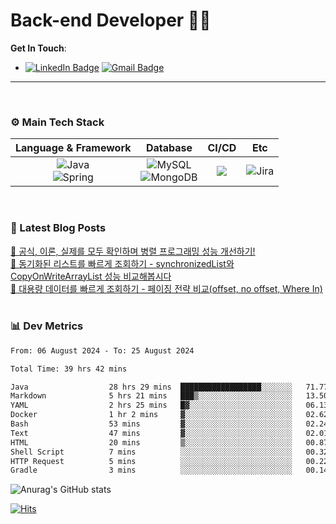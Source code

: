 # Back-end Developer 👋👋


**Get In Touch**: 
- [![LinkedIn Badge](http://img.shields.io/badge/-LinkedIn-0072b1?style=flat&logo=linkedin&link=https://www.linkedin.com/in/youhee-lee-5b358b20b/)](https://www.linkedin.com/in/youhee-lee-5b358b20b/) [![Gmail Badge](https://img.shields.io/badge/Gmail-d14836?style=flat&logo=Gmail&logoColor=white&link=mailto:bnm1128@gmail.com)](mailto:bnm1128@gmail.com)
---

<br>

### ⚙️ Main Tech Stack
|                                                                          Language & Framework                                                                           |                                                                                                            Database                                                                                                             |                                               CI/CD                                               |    Etc    |
|:-----------------------------------------------------------------------------------------------------------------------------------------------------------------------:|:-------------------------------------------------------------------------------------------------------------------------------------------------------------------------------------------------------------------------------:|:-------------------------------------------------------------------------------------------------:|:---------:|
| ![Java](http://img.shields.io/badge/-Java-007396?style=for-the-badge&logo=Java)<br/>![Spring](http://img.shields.io/badge/-Spring-47A248?style=for-the-badge&logo=Spring&logoColor=white) | ![MySQL](https://shields.io/badge/MySQL-lightgrey?logo=mysql&style=for-the-badge&logoColor=white&labelColor=blue) <br/>![MongoDB](http://img.shields.io/badge/-MongoDB-47A248?style=for-the-badge&logo=MongoDB&logoColor=white) | ![](https://img.shields.io/badge/Jenkins-D24939?style=for-the-badge&logo=Jenkins&logoColor=white) | ![Jira](https://img.shields.io/badge/Jira-0052CC?style=for-the-badge&logo=Jira&logoColor=white) |

<br>

### 📰 Latest Blog Posts
<!-- BLOG-POST-LIST:START --><a href="https://guui-dev-lee.tistory.com/20">🧻  공식, 이론, 실제를 모두 확인하며 병렬 프로그래밍 성능 개선하기!</a><br><a href="https://guui-dev-lee.tistory.com/17">🧻  동기화된 리스트를 빠르게 조회하기 - synchronizedList와 CopyOnWriteArrayList 성능 비교해봅시다</a><br><a href="https://guui-dev-lee.tistory.com/16">🧻  대용량 데이터를 빠르게 조회하기 - 페이징 전략 비교&lpar;offset,  no offset, Where In&rpar;</a><br><!-- BLOG-POST-LIST:END -->

<br>

### 📊 Dev Metrics 
<!--START_SECTION:waka-->

```txt
From: 06 August 2024 - To: 25 August 2024

Total Time: 39 hrs 42 mins

Java                  28 hrs 29 mins  ██████████████████░░░░░░░   71.77 %
Markdown              5 hrs 21 mins   ███▒░░░░░░░░░░░░░░░░░░░░░   13.50 %
YAML                  2 hrs 25 mins   █▓░░░░░░░░░░░░░░░░░░░░░░░   06.13 %
Docker                1 hr 2 mins     ▓░░░░░░░░░░░░░░░░░░░░░░░░   02.62 %
Bash                  53 mins         ▓░░░░░░░░░░░░░░░░░░░░░░░░   02.24 %
Text                  47 mins         ▓░░░░░░░░░░░░░░░░░░░░░░░░   02.01 %
HTML                  20 mins         ▒░░░░░░░░░░░░░░░░░░░░░░░░   00.87 %
Shell Script          7 mins          ░░░░░░░░░░░░░░░░░░░░░░░░░   00.32 %
HTTP Request          5 mins          ░░░░░░░░░░░░░░░░░░░░░░░░░   00.22 %
Gradle                3 mins          ░░░░░░░░░░░░░░░░░░░░░░░░░   00.14 %
```

<!--END_SECTION:waka-->

![Anurag's GitHub stats](https://github-readme-stats.vercel.app/api?username=gutenLee&show_icons=true&theme=radical)

[![Hits](https://hits.seeyoufarm.com/api/count/incr/badge.svg?url=https://github.com/gutenLEE)](https://github.com/gutenLEE) 
